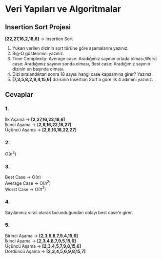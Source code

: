 # Veri Yapıları ve Algoritmalar


## Insertion Sort Projesi

**[22,27,16,2,18,6]**  -> Insertion Sort

1.  Yukarı verilen dizinin sort türüne göre aşamalarını yazınız.
2.  Big-O gösterimini yazınız.
3.  Time Complexity: Average case: Aradığımız sayının ortada olması,Worst case: Aradığımız sayının sonda olması, Best case: Aradığımız sayının dizinin en başında olması.
4.  Dizi sıralandıktan sonra 18 sayısı hangi case kapsamına girer? Yazınız.
5. **[7,3,5,8,2,9,4,15,6]** dizisinin Insertion Sort'a göre ilk 4 adımını yazınız.

## Cevaplar
### 1.
 İlk Aşama -> **[2,27,16,22,18,6]**   
 İkinci Aşama -> **[2,6,16,22,18,27]**  
 Üçüncü Aşama -> **[2,6,16,18,22,27]**
 
 
### 2. 
 O$(n^2)$

### 3.
Best Case -> O$(n)$  
Average Case ->  O$(n^2)$  
Worst Case -> O$(n^2)$  

### 4.
Sayılarımız sıralı olarak bulunduğundan dolayı best case'e girer.

### 5.
Birinci Aşama -> **[2,3,5,8,7,9,4,15,6]**  
İkinci Aşama -> **[2,3,4,8,7,9,5,15,6]**  
Üçüncü Aşama -> **[2,3,4,5,7,9,8,15,6]**  
Dördüncü Aşama -> **[2,3,4,5,6,9,8,15,7]**  
